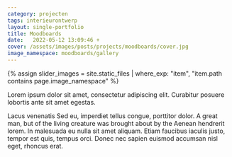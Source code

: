 ```yaml
---
category: projecten
tags: interieurontwerp
layout: single-portfolio
title: Moodboards
date:   2022-05-12 13:09:46 +
cover: /assets/images/posts/projects/moodboards/cover.jpg
image_namespace: moodboards/gallery
---
```

{% assign slider_images = site.static_files | where_exp: "item", "item.path contains page.image_namespace" %}

Lorem ipsum dolor sit amet, consectetur adipiscing elit. Curabitur posuere lobortis ante sit amet egestas.

Lacus venenatis Sed eu, imperdiet tellus congue, porttitor dolor. A great man, but of the living creature was brought about by the Aenean hendrerit lorem. In malesuada eu nulla sit amet aliquam. Etiam faucibus iaculis justo, tempor est quis, tempus orci. Donec nec sapien euismod accumsan nisl eget, rhoncus erat.
